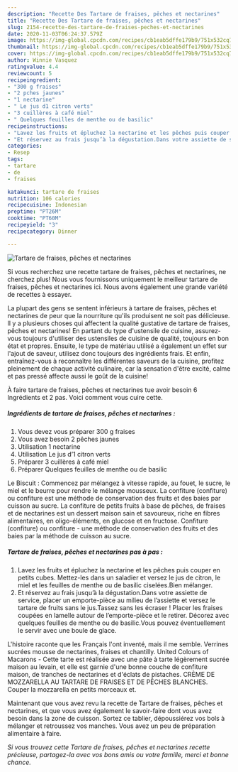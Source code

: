 ```yaml
---
description: "Recette Des Tartare de fraises, pêches et nectarines"
title: "Recette Des Tartare de fraises, pêches et nectarines"
slug: 2154-recette-des-tartare-de-fraises-peches-et-nectarines
date: 2020-11-03T06:24:37.579Z
image: https://img-global.cpcdn.com/recipes/cb1eab5dffe179b9/751x532cq70/tartare-de-fraises-peches-et-nectarines-photo-principale-de-la-recette.jpg
thumbnail: https://img-global.cpcdn.com/recipes/cb1eab5dffe179b9/751x532cq70/tartare-de-fraises-peches-et-nectarines-photo-principale-de-la-recette.jpg
cover: https://img-global.cpcdn.com/recipes/cb1eab5dffe179b9/751x532cq70/tartare-de-fraises-peches-et-nectarines-photo-principale-de-la-recette.jpg
author: Winnie Vasquez
ratingvalue: 4.4
reviewcount: 5
recipeingredient:
- "300 g fraises"
- "2 pches jaunes"
- "1 nectarine"
- " Le jus d1 citron verts"
- "3 cuillères à café miel"
- " Quelques feuilles de menthe ou de basilic"
recipeinstructions:
- "Lavez les fruits et épluchez la nectarine et les pêches puis couper en petits cubes. Mettez-les dans un saladier et versez le jus de citron, le miel et les feuilles de menthe ou de basilic ciselées.Bien mélanger."
- "Et réservez au frais jusqu’à la dégustation.Dans votre assiette de service, placer un emporte-pièce au milieu de l’assiette et versez le tartare de fruits sans le jus.Tassez sans les écraser ! Placer les fraises coupées en lamelle autour de l’emporte-pièce et le retirer. Décorez avec quelques feuilles de menthe ou de basilic.Vous pouvez éventuellement le servir avec une boule de glace."
categories:
- Resep
tags:
- tartare
- de
- fraises

katakunci: tartare de fraises 
nutrition: 106 calories
recipecuisine: Indonesian
preptime: "PT26M"
cooktime: "PT60M"
recipeyield: "3"
recipecategory: Dinner

---
```



![Tartare de fraises, pêches et nectarines](https://img-global.cpcdn.com/recipes/cb1eab5dffe179b9/751x532cq70/tartare-de-fraises-peches-et-nectarines-photo-principale-de-la-recette.jpg)

Si vous recherchez une recette tartare de fraises, pêches et nectarines, ne cherchez plus! Nous vous fournissons uniquement le meilleur tartare de fraises, pêches et nectarines ici. Nous avons également une grande variété de recettes à essayer.

La plupart des gens se sentent inférieurs à tartare de fraises, pêches et nectarines de peur que la nourriture qu'ils produisent ne soit pas délicieuse. Il y a plusieurs choses qui affectent la qualité gustative de tartare de fraises, pêches et nectarines! En partant du type d'ustensile de cuisine, assurez-vous toujours d'utiliser des ustensiles de cuisine de qualité, toujours en bon état et propres. Ensuite, le type de matériau utilisé a également un effet sur l'ajout de saveur, utilisez donc toujours des ingrédients frais. Et enfin, entraînez-vous à reconnaître les différentes saveurs de la cuisine, profitez pleinement de chaque activité culinaire, car la sensation d'être excité, calme et pas pressé affecte aussi le goût de la cuisine!

<!--inarticleads1-->

À faire tartare de fraises, pêches et nectarines tue avoir besoin 6 Ingrédients et 2 pas. Voici comment vous cuire cette.

##### Ingrédients de tartare de fraises, pêches et nectarines :

1. Vous devez vous préparer 300 g fraises
1. Vous avez besoin 2 pêches jaunes
1. Utilisation 1 nectarine
1. Utilisation  Le jus d’1 citron verts
1. Préparer 3 cuillères à café miel
1. Préparer  Quelques feuilles de menthe ou de basilic


Le Biscuit : Commencez par mélangez à vitesse rapide, au fouet, le sucre, le miel et le beurre pour rendre le mélange mousseux. La confiture (confiture) ou confiture est une méthode de conservation des fruits et des baies par cuisson au sucre. La confiture de petits fruits à base de pêches, de fraises et de nectarines est un dessert maison sain et savoureux, riche en fibres alimentaires, en oligo-éléments, en glucose et en fructose. Confiture (confiture) ou confiture - une méthode de conservation des fruits et des baies par la méthode de cuisson au sucre. 

<!--inarticleads2-->

##### Tartare de fraises, pêches et nectarines pas à pas :

1. Lavez les fruits et épluchez la nectarine et les pêches puis couper en petits cubes. Mettez-les dans un saladier et versez le jus de citron, le miel et les feuilles de menthe ou de basilic ciselées.Bien mélanger.
1. Et réservez au frais jusqu’à la dégustation.Dans votre assiette de service, placer un emporte-pièce au milieu de l’assiette et versez le tartare de fruits sans le jus.Tassez sans les écraser ! Placer les fraises coupées en lamelle autour de l’emporte-pièce et le retirer. Décorez avec quelques feuilles de menthe ou de basilic.Vous pouvez éventuellement le servir avec une boule de glace.


L&#39;histoire raconte que les Français l&#39;ont inventé, mais il me semble. Verrines sucrées mousse de nectarines, fraises et chantilly. United Colours of Macarons - Cette tarte est réalisée avec une pâte à tarte légèrement sucrée maison au levain, et elle est garnie d&#39;une bonne couche de confiture maison, de tranches de nectarines et d&#39;éclats de pistaches. CRÈME DE MOZZARELLA AU TARTARE DE FRAISES ET DE PÊCHES BLANCHES. Couper la mozzarella en petits morceaux et. 

<!--inarticleads1-->

<p>
Maintenant que vous avez revu la recette de Tartare de fraises, pêches et nectarines, et que vous avez également le savoir-faire dont vous avez besoin dans la zone de cuisson. Sortez ce tablier, dépoussiérez vos bols à mélanger et retroussez vos manches. Vous avez un peu de préparation alimentaire à faire.
</p>

<p>
<i>Si vous trouvez cette Tartare de fraises, pêches et nectarines recette précieuse, partagez-la avec vos bons amis ou votre famille, merci et bonne chance.</i>
</p>
